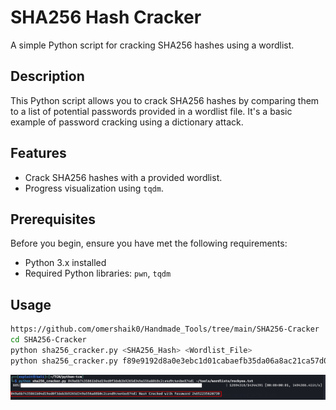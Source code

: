 # SHA256 Hash Cracker

A simple Python script for cracking SHA256 hashes using a wordlist.

## Description

This Python script allows you to crack SHA256 hashes by comparing them to a list of potential passwords provided in a wordlist file. It's a basic example of password cracking using a dictionary attack.

## Features

- Crack SHA256 hashes with a provided wordlist.
- Progress visualization using `tqdm`.

## Prerequisites

Before you begin, ensure you have met the following requirements:

- Python 3.x installed
- Required Python libraries: `pwn`, `tqdm`

## Usage

   ```bash
   https://github.com/omershaik0/Handmade_Tools/tree/main/SHA256-Cracker
   cd SHA256-Cracker
   python sha256_cracker.py <SHA256_Hash> <Wordlist_File>
   python sha256_cracker.py f89e9192d8a0e3ebc1d01cabaefb35da06a8ac21ca57d0e92a4d40b4b21e22b1 wordlist.txt or path to the wordlist.
   ```
![Script Execution](https://github.com/omershaik0/Handmade_Tools/blob/main/SHA256-Cracker/cracked.png)
